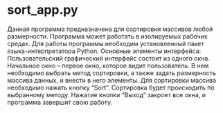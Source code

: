 # sort_app.py 
Данная программа предназначена для сортировки массивов любой размерности. Программа может работать в изолируемых рабочих средах.
Для работы программы необходим установленный пакет языка-интерпретатора Python.
Основные элементы интерфейса:
Пользовательский графический интерфейс состоит из одного окна.
Начальное окно – первое окно, которое видит пользователь. В нем необходимо выбрать метод сортировки, а также задать размерность массива данных, и внести в него элементы. 
Для сортировки массива необходимо нажать кнопку “Sort”. Сортировка будет происходить по выбранному методу.
Нажатие кнопки “Выход” закроет все окна, и программа завершит свою работу.
